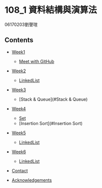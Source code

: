 # 108_1 資料結構與演算法
06170203劉謦瑄

<!-- TABLE OF CONTENTS -->
## Contents

* [Week1](#meet-with-GitHub)
  * [Meet with GitHub](https://github.com/chinghsuan/class_exercises/tree/master/week1)
* [Week2](#week2)
  * [LinkedList](#LinkedList)
* [Week3](#week3)
  * [Stack & Queue](#Stack & Queue)
* [Week4](#Week4)
  * [Set](#Set)
  * [Insertion Sort](#Insertion Sort)
* [Week5](#Week5)
  * [LinkedList](#LinkedList)
* [Week6](#Week6)
  * [LinkedList](#LinkedList)

* [Contact](#contact)

* [Acknowledgements](#acknowledgements)
